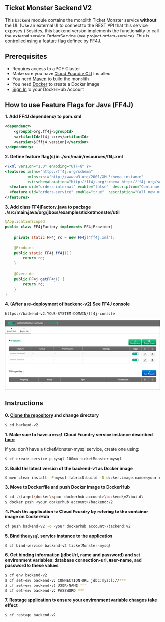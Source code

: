 ## Ticket Monster Backend V2

This `backend` module contains the monolith Ticket Monster service **without** the UI. (Use an external UI to connect to the REST API that this service exposes.) Besides, this backend version implements the functionality to call the external service OrdersService (see project orders-service). This is controlled using a feature flag defined by [FF4J](http://ff4j.org/). 

## Prerequisites

* Requires access to a PCF Cluster
* Make sure you have [Cloud Foundry CLI](https://docs.cloudfoundry.org/cf-cli/install-go-cli.html) installed 
* You need [Maven](https://maven.apache.org/) to build the monolith
* You need [Docker](https://www.docker.com/community-edition) to create a Docker image 
* [Sign In](https://hub.docker.com/) to your DockerHub Account

## How to use Feature Flags for Java (FF4J) 
**1. Add FF4J dependency to pom.xml**
```xml
<dependency>
    <groupId>org.ff4j</groupId>
    <artifactId>ff4j-core</artifactId>
    <version>${ffj4.version}</version>
</dependency>
```

**2. Define feature flag(s) in ./src/main/resources/ff4j.xml**
```xml
<?xml version="1.0" encoding="UTF-8" ?>
<features xmlns="http://ff4j.org/schema"
          xmlns:xsi="http://www.w3.org/2001/XMLSchema-instance"
          xsi:schemaLocation="http://ff4j.org/schema http://ff4j.org/schema/ff4j-1.4.0.xsd">
  <feature uid="orders-internal" enable="false"  description="Continue with legacy orders implementation" />
  <feature uid="orders-service" enable="true"  description="Call new orders microservice" />
</features>
```

**3. Add class FF4jFactory.java to package ./src/main/java/org/jboss/examples/ticketmonster/util**
```java
@ApplicationScoped
public class FF4jFactory implements FF4jProvider{

    private static FF4j rc = new FF4j("ff4j.xml");

    @Produces
    public static FF4j ff4j(){
        return rc;
    }

    @Override
    public FF4j getFF4j() {
        return rc;
    }
}
```

**4. (After a re-deployment of backend-v2) See FF4J console**
```
https://backend-v2.YOUR-SYSTEM-DOMAIN/ff4j-console
```

![FF4J Embedded Admin Console](../assets/ff4j_console.PNG "FF4J Embedded Admin Console" )

## Instructions

**0. [Clone the repository](https://github.com/dynatrace-innovationlab/monolith-to-microservice-cloudfoundry#instructions) and change directory**
```sh
$ cd backend-v2
```

**1. Make sure to have a `mysql` Cloud Foundry service instance described [here]()**

If you don't have a ticketMonster-mysql service, create one using:
```sh
$ cf create-service p-mysql 100mb ticketMonster-mysql
```

**2. Build the latest version of the backend-v1 as Docker image**
```sh
$ mvn clean install -P mysql fabric8:build -D docker.image.name=<your dockerhub account>/backend:v2
```

**3. Move to Dockerfile and push Docker image to DockerHub**
```sh
$ cd .\target\docker\<your dockerhub account>\backend\v2\build\
$ docker push <your dockerhub account>/backend:v2
```

**4. Push the application to Cloud Foundry by refering to the container image on DockerHub**
```sh
cf push backend-v2 -o <your dockerhub account>/backend:v2
```

**5. Bind the `mysql` service instance to the application**
```sh
$ cf bind-service backend-v2 ticketMonster-mysql
```

**6. Get binding information (jdbcUrl, name and password) and set environment variables: database connection-url, user-name, and password to these values**
```sh
$ cf env backend-v2
$ cf set-env backend-v2 CONNECTION-URL jdbc:mysql://***
$ cf set-env backend-v2 USER-NAME ***
$ cf set-env backend-v2 PASSWORD ***
```

**7. Restage application to ensure your environment variable changes take effect**
```sh
$ cf restage backend-v2
```